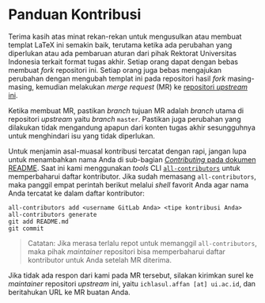 # Panduan Kontribusi

Terima kasih atas minat rekan-rekan untuk mengusulkan atau membuat templat LaTeX
ini semakin baik, terutama ketika ada perubahan yang diperlukan atau ada
pembaruan aturan dari pihak Rektorat Universitas Indonesia terkait format
tugas akhir. Setiap orang dapat dengan bebas membuat _fork_ repositori ini.
Setiap orang juga bebas mengajukan perubahan dengan mengubah templat ini pada
repositori hasil _fork_ masing-masing, kemudian melakukan _merge request_ (MR)
ke [repositori _upstream_ ini](https://gitlab.com/ichlaffterlalu/latex-skripsi-ui-2017).

Ketika membuat MR, pastikan _branch_ tujuan MR adalah _branch_ utama di
repositori _upstream_ yaitu _branch_ `master`. Pastikan juga perubahan yang
dilakukan tidak mengandung apapun dari konten tugas akhir sesungguhnya untuk
menghindari isu yang tidak diperlukan.

Untuk menjamin asal-muasal kontribusi tercatat dengan rapi, jangan lupa untuk
menambahkan nama Anda di sub-bagian [_Contributing_ pada dokumen README](./README.md#contributing).
Saat ini kami menggunakan _tools_ CLI [`all-contributors`](https://github.com/all-contributors/cli)
untuk memperbaharui daftar kontributor. Jika sudah memasang `all-contributors`,
maka panggil empat perintah berikut melalui _shell_ favorit Anda agar nama Anda
tercatat ke dalam daftar kontributor:

```shell
all-contributors add <username GitLab Anda> <tipe kontribusi Anda>
all-contributors generate
git add README.md
git commit
```

> Catatan: Jika merasa terlalu repot untuk memanggil `all-contributors`, maka
> pihak _maintainer_ repositori bisa memperbaharui daftar kontributor untuk Anda
> setelah MR diterima.

Jika tidak ada respon dari kami pada MR tersebut, silakan kirimkan surel ke
_maintainer_ repositori _upstream_ ini, yaitu `ichlasul.affan [at] ui.ac.id`,
dan beritahukan URL ke MR buatan Anda.
